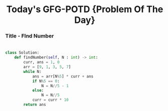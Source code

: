 <h1 align="center">Today's GFG-POTD {Problem Of The Day}</h1>

### Title - FInd Number<br><br>

```python
class Solution:
    def findNumber(self, N : int) -> int:
        curr, ans = 1, 0
        arr = [9, 1, 3, 5, 7]
        while N:
            ans = arr[N%5] * curr + ans
            if N%5 == 0:
                N = N//5 - 1
            else:
                N = N//5
            curr = curr * 10
        return ans
```
